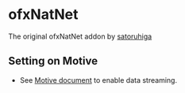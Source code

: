# ofxNatNet

The original ofxNatNet addon by [satoruhiga](https://github.com/satoruhiga/ofxNatNet)

## Setting on Motive
- See [Motive document](https://v22.wiki.optitrack.com/index.php?title=Data_Streaming) to enable data streaming.

